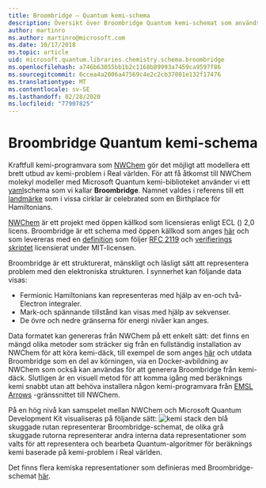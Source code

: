 ```yaml
---
title: Broombridge – Quantum kemi-schema
description: Översikt över Broombridge Quantum kemi-schemat som används för att utforma verkliga kemi-problem med Microsoft Quantum Development Kit.
author: martinro
ms.author: martinro@microsoft.com
ms.date: 10/17/2018
ms.topic: article
uid: microsoft.quantum.libraries.chemistry.schema.broombridge
ms.openlocfilehash: a746b63055bb1b2c1168b89993a7459ca9597f86
ms.sourcegitcommit: 6ccea4a2006a47569c4e2c2cb37001e132f17476
ms.translationtype: MT
ms.contentlocale: sv-SE
ms.lasthandoff: 02/28/2020
ms.locfileid: "77907825"
---
```

# <a name="broombridge-quantum-chemistry-schema"></a>Broombridge Quantum kemi-schema # 

Kraftfull kemi-programvara som [NWChem](http://www.nwchem-sw.org/) gör det möjligt att modellera ett brett utbud av kemi-problem i Real världen. För att få åtkomst till NWChem molekyl modeller med Microsoft Quantum kemi-biblioteket använder vi ett [yaml](https://en.wikipedia.org/wiki/YAML)schema som vi kallar **Broombridge**. Namnet valdes i referens till ett [landmärke](https://en.wikipedia.org/wiki/Broom_Bridge) som i vissa cirklar är celebrated som en Birthplace för Hamiltonians. 

[NWChem](https://github.com/nwchemgit/nwchem) är ett projekt med öppen källkod som licensieras enligt ECL () 2,0 licens. Broombridge är ett schema med öppen källkod som anges [här](xref:microsoft.quantum.libraries.chemistry.schema.broombridge) och som levereras med en [definition](https://raw.githubusercontent.com/Microsoft/Quantum/master/Chemistry/Schema/broombridge-0.1.schema.json) som följer [RFC 2119](https://tools.ietf.org/html/rfc2119) och [verifierings skriptet](https://raw.githubusercontent.com/Microsoft/Quantum/master/Chemistry/Schema/validator.py) licensierat under MIT-licensen. 

Broombridge är ett strukturerat, mänskligt och läsligt sätt att representera problem med den elektroniska strukturen. I synnerhet kan följande data visas: 
- Fermionic Hamiltonians kan representeras med hjälp av en-och två-Electron integraler. 
- Mark-och spännande tillstånd kan visas med hjälp av sekvenser.
- De övre och nedre gränserna för energi nivåer kan anges.

Data formatet kan genereras från NWChem på ett enkelt sätt: det finns en mängd olika metoder som sträcker sig från en fullständig installation av NWChem för att köra kemi-däck, till exempel de som anges [här](https://github.com/nwchemgit/nwchem/tree/master/QA/chem_library_tests) och utdata Broombridge som en del av körningen, via en Docker-avbildning av NWChem som också kan användas för att generera Broombridge från kemi-däck. Slutligen är en visuell metod för att komma igång med beräknings kemi snabbt utan att behöva installera någon kemi-programvara från [EMSL Arrows](https://arrows.emsl.pnnl.gov/api/qsharp_chem) -gränssnittet till NWChem. 

På en hög nivå kan samspelet mellan NWChem och Microsoft Quantum Development Kit visualiseras på följande sätt: ![kemi stack](~/media/broombridge.png) den blå skuggade rutan representerar Broombridge-schemat, de olika grå skuggade rutorna representerar andra interna data representationer som valts för att representera och bearbeta Quantum-algoritmer för beräknings kemi baserade på kemi-problem i Real världen. 

Det finns flera kemiska representationer som definieras med Broombridge-schemat [här](https://github.com/microsoft/Quantum/tree/master/Chemistry/IntegralData/YAML).
